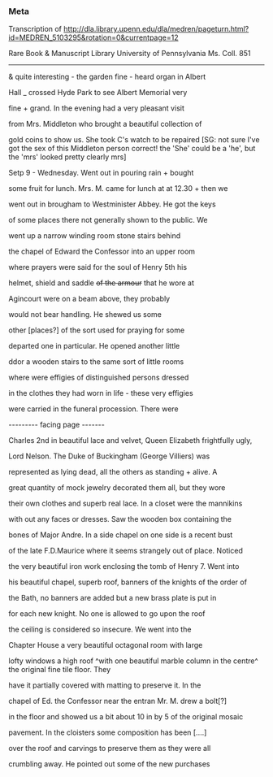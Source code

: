 ### Meta
Transcription of http://dla.library.upenn.edu/dla/medren/pageturn.html?id=MEDREN_5103295&rotation=0&currentpage=12

Rare Book & Manuscript Library University of Pennsylvania Ms. Coll. 851

--------------------

& quite interesting - the garden fine - heard organ in Albert

Hall _ crossed Hyde Park to see Albert Memorial very

fine + grand. In the evening had a very pleasant visit

from Mrs. Middleton who brought a beautiful collection of

gold coins to show us. She took C's watch to be repaired [SG: not sure I've got the sex of this Middleton person correct! the 'She' could be a 'he', but the 'mrs' looked pretty clearly mrs]

Setp 9 - Wednesday. Went out in pouring rain + bought

some fruit for lunch. Mrs. M. came for lunch at at 12.30 + then we

went out in brougham to Westminister Abbey. He got the keys 

of some places there not generally shown to the public. We

went up a narrow winding room stone stairs behind

the chapel of Edward the Confessor into an upper room

where prayers were said for the soul of Henry 5th his

helmet, shield and saddle <del>of the armour</del> that he wore at

Agincourt were on a beam above, they probably

would not bear handling. He shewed us some

other [places?] of the sort used for praying for some

departed one in particular. He opened another little

ddor a wooden stairs to the same sort of little rooms

where were effigies of distinguished persons dressed

in the clothes they had worn in life - these very effigies

were carried in the funeral procession. There were

--------- facing page -------

Charles 2nd in beautiful lace and velvet, Queen Elizabeth frightfully ugly,

Lord Nelson. The Duke of Buckingham (George Villiers) was

represented as lying dead, all the others as standing + alive. A

great quantity of mock jewelry decorated them all, but they wore

their own clothes and superb real lace. In a closet were the mannikins

with out any faces or dresses. Saw the wooden box containing the

bones of Major Andre. In a side chapel on one side is a recent bust

of the late F.D.Maurice where it seems strangely out of place. Noticed

the very beautiful iron work enclosing the tomb of Henry 7. Went into

his beautiful chapel, superb roof, banners of the knights of the order of

the Bath, no banners are added but a new brass plate is put in 

for each new knight. No one is allowed to go upon the roof

the ceiling is considered so insecure. We went into the

Chapter House a very beautiful octagonal room with large

lofty windows a high roof ^with one beautiful marble column in the centre^ the original fine tile floor. They

have it partially covered with matting to preserve it. In the

chapel of Ed. the Confessor near the entran Mr. M. drew a bolt[?] 

in the floor and showed us a bit about 10 in by 5 of the original mosaic

pavement. In the cloisters some composition has been [....] 

over the roof and carvings to preserve them as they were all

crumbling away. He pointed out some of the new purchases
